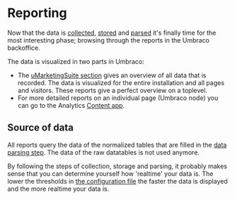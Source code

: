# Reporting

Now that the data is [collected](/the-umarketingsuite-broad-overview/dataflow-pipeline/data-collection/), [stored](/the-umarketingsuite-broad-overview/dataflow-pipeline/data-storage/) and [parsed](/the-umarketingsuite-broad-overview/dataflow-pipeline/data-parsing/) it's finally time for the most interesting phase; browsing through the reports in the Umbraco backoffice.

The data is visualized in two parts in Umbraco:

- The [uMarketingSuite section](unpublished-item-51de601d-1366-488a-8ad8-0b7f52c02be5) gives an overview of all data that is recorded. The data is visualized for the entire installation and all pages and visitors. These reports give a perfect overview on a toplevel.
- For more detailed reports on an individual page (Umbraco node) you can go to the Analytics [Content app](/the-umarketingsuite-broad-overview/content-apps/).

## Source of data

All reports query the data of the normalized tables that are filled in the [data parsing step](/the-umarketingsuite-broad-overview/dataflow-pipeline/data-parsing/). The data of the raw datatables is not used anymore.

By following the steps of collection, storage and parsing, it probably makes sense that you can determine yourself how 'realtime' your data is. The lower the thresholds in [the configuration file](/installing-umarketingsuite/configuration-options-1-x/) the faster the data is displayed and the more realtime your data is.